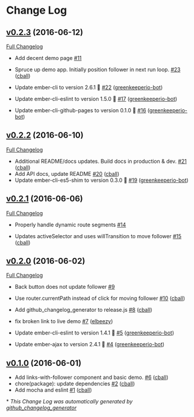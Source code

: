# Change Log

## [v0.2.3](https://github.com/echobind/ember-links-with-follower/tree/v0.2.3) (2016-06-12)
[Full Changelog](https://github.com/echobind/ember-links-with-follower/compare/v0.2.2...v0.2.3)

- Add decent demo page [\#11](https://github.com/echobind/ember-links-with-follower/issues/11)

- Spruce up demo app. Initially position follower in next run loop. [\#23](https://github.com/echobind/ember-links-with-follower/pull/23) ([cball](https://github.com/cball))
- Update ember-cli to version 2.6.1 🚀 [\#22](https://github.com/echobind/ember-links-with-follower/pull/22) ([greenkeeperio-bot](https://github.com/greenkeeperio-bot))
- Update ember-cli-eslint to version 1.5.0 🚀 [\#17](https://github.com/echobind/ember-links-with-follower/pull/17) ([greenkeeperio-bot](https://github.com/greenkeeperio-bot))
- Update ember-cli-github-pages to version 0.1.0 🚀 [\#16](https://github.com/echobind/ember-links-with-follower/pull/16) ([greenkeeperio-bot](https://github.com/greenkeeperio-bot))

## [v0.2.2](https://github.com/echobind/ember-links-with-follower/tree/v0.2.2) (2016-06-10)
[Full Changelog](https://github.com/echobind/ember-links-with-follower/compare/v0.2.1...v0.2.2)

- Additional README/docs updates. Build docs in production & dev. [\#21](https://github.com/echobind/ember-links-with-follower/pull/21) ([cball](https://github.com/cball))
- Add API docs, update README [\#20](https://github.com/echobind/ember-links-with-follower/pull/20) ([cball](https://github.com/cball))
- Update ember-cli-es5-shim to version 0.3.0 🚀 [\#19](https://github.com/echobind/ember-links-with-follower/pull/19) ([greenkeeperio-bot](https://github.com/greenkeeperio-bot))

## [v0.2.1](https://github.com/echobind/ember-links-with-follower/tree/v0.2.1) (2016-06-06)
[Full Changelog](https://github.com/echobind/ember-links-with-follower/compare/v0.2.0...v0.2.1)

- Properly handle dynamic route segments [\#14](https://github.com/echobind/ember-links-with-follower/issues/14)

- Updates activeSelector and uses willTransition to move follower [\#15](https://github.com/echobind/ember-links-with-follower/pull/15) ([cball](https://github.com/cball))

## [v0.2.0](https://github.com/echobind/ember-links-with-follower/tree/v0.2.0) (2016-06-02)
[Full Changelog](https://github.com/echobind/ember-links-with-follower/compare/v0.1.0...v0.2.0)

- Back button does not update follower [\#9](https://github.com/echobind/ember-links-with-follower/issues/9)

- Use router.currentPath instead of click for moving follower [\#10](https://github.com/echobind/ember-links-with-follower/pull/10) ([cball](https://github.com/cball))
- Add github\_changelog\_generator to release.js [\#8](https://github.com/echobind/ember-links-with-follower/pull/8) ([cball](https://github.com/cball))
- fix broken link to live demo [\#7](https://github.com/echobind/ember-links-with-follower/pull/7) ([elbeezy](https://github.com/elbeezy))
- Update ember-cli-eslint to version 1.4.1 🚀 [\#5](https://github.com/echobind/ember-links-with-follower/pull/5) ([greenkeeperio-bot](https://github.com/greenkeeperio-bot))
- Update ember-ajax to version 2.4.1 🚀 [\#4](https://github.com/echobind/ember-links-with-follower/pull/4) ([greenkeeperio-bot](https://github.com/greenkeeperio-bot))

## [v0.1.0](https://github.com/echobind/ember-links-with-follower/tree/v0.1.0) (2016-06-01)
- Add links-with-follower component and basic demo. [\#6](https://github.com/echobind/ember-links-with-follower/pull/6) ([cball](https://github.com/cball))
- chore\(package\): update dependencies [\#2](https://github.com/echobind/ember-links-with-follower/pull/2) ([cball](https://github.com/cball))
- Add mocha and eslint [\#1](https://github.com/echobind/ember-links-with-follower/pull/1) ([cball](https://github.com/cball))



\* *This Change Log was automatically generated by [github_changelog_generator](https://github.com/skywinder/Github-Changelog-Generator)*